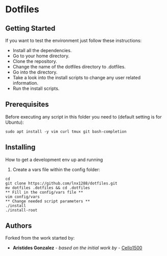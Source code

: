 # Dotfiles

## Getting Started  

If you want to test the environment just follow these instructions:  
* Install all the dependencies.  
* Go to your home directory.  
* Clone the repository.  
* Change the name of the dotfiles directory to .dotfiles.  
* Go into the directory.
* Take a look into the install scripts to change any user related information.
* Run the install scripts.  

## Prerequisites  

Before executing any script in this folder you need to (default setting is for Ubuntu):  

```
sudo apt install -y vim curl tmux git bash-completion

```
## Installing

How to get a development env up and running

1. Create a vars file within the config folder:

```
cd
git clone https://github.com/lnx1288/dotfiles.git
mv dotfiles .dotfiles && cd .dotfiles
** Fill in the config/vars file **
vim config/vars
** Change needed script parameters **
./install
./install-root
```
## Authors

Forked from the work started by:

* **Aristides Gonzalez** - *based on the initial work by* - [Cello1500](https://github.com/cello1500)
